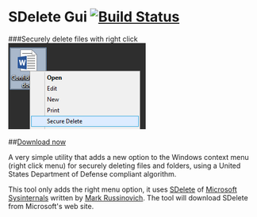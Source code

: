 SDelete Gui [![Build Status](https://ci.appveyor.com/api/projects/status/github/Tulpep/SDelete-Gui)](https://ci.appveyor.com/project/tulpep/SDelete-Gui)
===========

###Securely delete files with right click
![Gui](Screenshots/RightClick.png)

##[Download now](https://github.com/Tulpep/SDelete-Gui/releases/download/V1.0/SDelete-Gui.exe)


A very simple utility that adds a new option to the Windows context menu (right click menu) for securely deleting files and folders, using a United States Department of Defense compliant algorithm.

This tool only adds the right menu option, it uses [SDelete](http://technet.microsoft.com/en-us/sysinternals/bb897443.aspx) of [Microsoft Sysinternals](http://technet.microsoft.com/en-us/sysinternals/bb545021.aspx) written by [Mark Russinovich](http://blogs.technet.com/b/markrussinovich/). The tool will download SDelete from Microsoft's web site.

